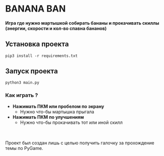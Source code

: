 # BANANA BAN

#### Игра где нужно мартышкой собирать бананы и прокачивать скиллы (энергии, скорости и кол-во спавна бананов)

## Установка проекта

```shell
pip3 install -r requirements.txt
```

## Запуск проекта

```shell
python3 main.py
```

### Как играть ?

- **Нажимать ПКМ или пробелом по экрану** 
  - Нужно что-бы мартышка прыгала
- **Нажимать ПКМ по улучшениям** 
  - Нужно что-бы прокачивать тот или иной скилл
  
\
\
Проект был создан лишь с целью получить галочку за прохождение темы по PyGame.